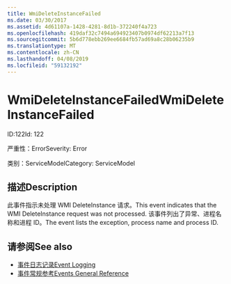 ```yaml
---
title: WmiDeleteInstanceFailed
ms.date: 03/30/2017
ms.assetid: 4d61107a-1428-4281-8d1b-372240f4a723
ms.openlocfilehash: 419daf32c7494a694923407b0974df62213a7f13
ms.sourcegitcommit: 5b6d778ebb269ee6684fb57ad69a8c28b06235b9
ms.translationtype: MT
ms.contentlocale: zh-CN
ms.lasthandoff: 04/08/2019
ms.locfileid: "59132192"
---
```

# <a name="wmideleteinstancefailed"></a><span data-ttu-id="b1e2b-102">WmiDeleteInstanceFailed</span><span class="sxs-lookup"><span data-stu-id="b1e2b-102">WmiDeleteInstanceFailed</span></span>
<span data-ttu-id="b1e2b-103">ID:122</span><span class="sxs-lookup"><span data-stu-id="b1e2b-103">Id: 122</span></span>  
  
 <span data-ttu-id="b1e2b-104">严重性：Error</span><span class="sxs-lookup"><span data-stu-id="b1e2b-104">Severity: Error</span></span>  
  
 <span data-ttu-id="b1e2b-105">类别：ServiceModel</span><span class="sxs-lookup"><span data-stu-id="b1e2b-105">Category: ServiceModel</span></span>  
  
## <a name="description"></a><span data-ttu-id="b1e2b-106">描述</span><span class="sxs-lookup"><span data-stu-id="b1e2b-106">Description</span></span>  
 <span data-ttu-id="b1e2b-107">此事件指示未处理 WMI DeleteInstance 请求。</span><span class="sxs-lookup"><span data-stu-id="b1e2b-107">This event indicates that the WMI DeleteInstance request was not processed.</span></span> <span data-ttu-id="b1e2b-108">该事件列出了异常、进程名称和进程 ID。</span><span class="sxs-lookup"><span data-stu-id="b1e2b-108">The event lists the exception, process name and process ID.</span></span>  
  
## <a name="see-also"></a><span data-ttu-id="b1e2b-109">请参阅</span><span class="sxs-lookup"><span data-stu-id="b1e2b-109">See also</span></span>

- [<span data-ttu-id="b1e2b-110">事件日志记录</span><span class="sxs-lookup"><span data-stu-id="b1e2b-110">Event Logging</span></span>](../../../../../docs/framework/wcf/diagnostics/event-logging/index.md)
- [<span data-ttu-id="b1e2b-111">事件常规参考</span><span class="sxs-lookup"><span data-stu-id="b1e2b-111">Events General Reference</span></span>](../../../../../docs/framework/wcf/diagnostics/event-logging/events-general-reference.md)
